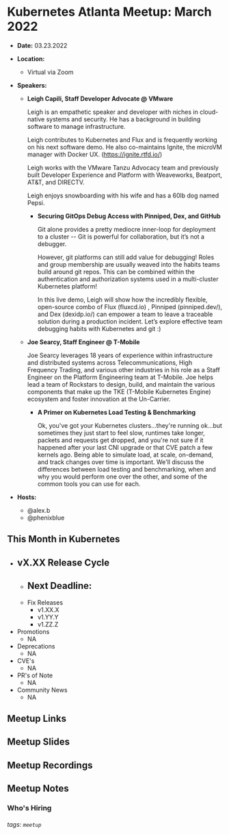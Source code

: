 # Kubernetes Atlanta Meetup: March 2022<!--Month Year-->

- **Date:** 03.23.2022<!--date as MM.DD.YYYY-->
- **Location:**
    - Virtual via Zoom
- **Speakers:**
    - **Leigh Capili, Staff Developer Advocate @ VMware** <!--presenter name @ company-->
    
        Leigh is an empathetic speaker and developer with niches in           cloud-native systems and security. He has a background in building software to manage infrastructure. 
    
        Leigh contributes to Kubernetes and Flux and is frequently working on his next software demo. He also co-maintains Ignite, the microVM manager with Docker UX. (https://ignite.rtfd.io/)
    
        Leigh works with the VMware Tanzu Advocacy team and previously built Developer Experience and Platform with Weaveworks, Beatport, AT&T, and DIRECTV.
    
        Leigh enjoys snowboarding with his wife and has a 60lb dog named Pepsi.
        
        - **Securing GitOps Debug Access with Pinniped, Dex, and GitHub**<!--presentation title-->

            Git alone provides a pretty mediocre inner-loop for deployment to a cluster -- Git is powerful for collaboration, but it’s not a debugger.

            However, git platforms can still add value for debugging!
            Roles and group membership are usually weaved into the habits teams build around git repos. This can be combined within the authentication and authorization systems used in a multi-cluster Kubernetes platform!

            In this live demo, Leigh will show how the incredibly flexible, open-source combo of Flux (fluxcd.io) , Pinniped (pinniped.dev/), and Dex (dexidp.io/) can empower a team to leave a traceable solution during a production incident. Let’s explore effective team debugging habits with Kubernetes and git :)
            
    - **Joe Searcy, Staff Engineer @ T-Mobile** <!--presenter name @ company-->

        Joe Searcy leverages 18 years of experience within infrastructure and distributed systems across Telecommunications, High Frequency Trading, and various other industries in his role as a Staff Engineer on the Platform Engineering team at T-Mobile. Joe helps lead a team of Rockstars to design, build, and maintain the various components that make up the TKE (T-Mobile Kubernetes Engine) ecosystem and foster innovation at the Un-Carrier.

        - **A Primer on Kubernetes Load Testing & Benchmarking**<!--presentation title-->

            Ok, you've got your Kubernetes clusters...they're running ok...but sometimes they just start to feel slow, runtimes take longer, packets and requests get dropped, and you're not sure if it happened after your last CNI upgrade or that CVE patch a few kernels ago. Being able to simulate load, at scale, on-demand, and track changes over time is important. We'll discuss the differences between load testing and benchmarking, when and why you would perform one over the other, and some of the common tools you can use for each.

- **Hosts:**
    - @alex.b
    - @phenixblue

## This Month in Kubernetes

- vX.XX Release Cycle <!-- Link to latest release for the current K8s release cycle -->
    - 
    - Next Deadline: <!-- Date and general description for the next release cycle deadline -->
        - 
    - Fix Releases <!-- List of latest fix releases for supported/maintained Kubernetes version -->
        - v1.XX.X
        - v1.YY.Y
        - v1.ZZ.Z
- Promotions <!-- List of any interesting feature/API promotions -->
    - NA
- Deprecations <!-- List of any interesting feature/API deprecations -->
    - NA
- CVE's <!-- List of any Kubernetes related CVE's -->
    - NA
- PR's of Note <!-- List of any interesting PR's to the Kubernetes project (use lwkd.io) -->
    - NA
- Community News <!-- List of any interesting news from the Kubernetes community/ecosystem -->
    - NA

## Meetup Links

## Meetup Slides

## Meetup Recordings

## Meetup Notes

### Who's Hiring 

<!--Company Name: Positions hiring for (link to hiring page), Contact Name/email/etc-->

###### tags: `meetup` <!--Add additional tags for `year`, `month` and anything else pertinent-->